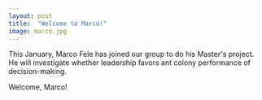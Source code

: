 ```yaml
---
layout: post
title:  "Welcome to Marco!"
image: marco.jpg
---
```


This January, Marco Fele has joined our group to do his Master's project. He will investigate whether leadership favors ant colony performance of decision-making.

Welcome, Marco! 
